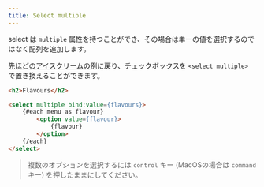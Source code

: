 ```yaml
---
title: Select multiple
---
```


select は `multiple` 属性を持つことができ、その場合は単一の値を選択するのではなく配列を追加します。

[先ほどのアイスクリームの例](/tutorial/group-inputs)に戻り、チェックボックスを `<select multiple>` で置き換えることができます。

```html
<h2>Flavours</h2>

<select multiple bind:value={flavours}>
	{#each menu as flavour}
		<option value={flavour}>
			{flavour}
		</option>
	{/each}
</select>
```

> 複数のオプションを選択するには `control` キー (MacOSの場合は `command` キー) を押したままにしてください。

